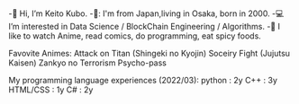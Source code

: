 -👋 Hi, I’m Keito Kubo.
-👀: I'm from Japan,living in Osaka, born in 2000.
-💻 I’m interested in Data Science / BlockChain Engineering / Algorithms.
-🌱 I like to watch Anime, read comics, do programming, eat spicy foods. 

Favovite Animes:
   Attack on Titan (Shingeki no Kyojin)
   Soceiry Fight (Jujutsu Kaisen)
   Zankyo no Terrorism
   Psycho-pass
   
My programming language experiences (2022/03):
   python   : 2y
   C++      : 3y
   HTML/CSS : 1y
   C#       : 2y
<!---
KeitoKubo/KeitoKubo is a ✨ special ✨ repository because its `README.md` (this file) appears on your GitHub profile.
You can click the Preview link to take a look at your changes.
--->

